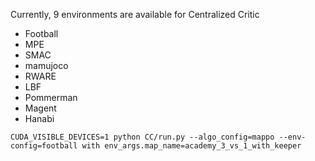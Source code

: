 Currently, 9 environments are available for Centralized Critic

- Football
- MPE 
- SMAC
- mamujoco
- RWARE
- LBF 
- Pommerman
- Magent
- Hanabi

```
CUDA_VISIBLE_DEVICES=1 python CC/run.py --algo_config=mappo --env-config=football with env_args.map_name=academy_3_vs_1_with_keeper
```

